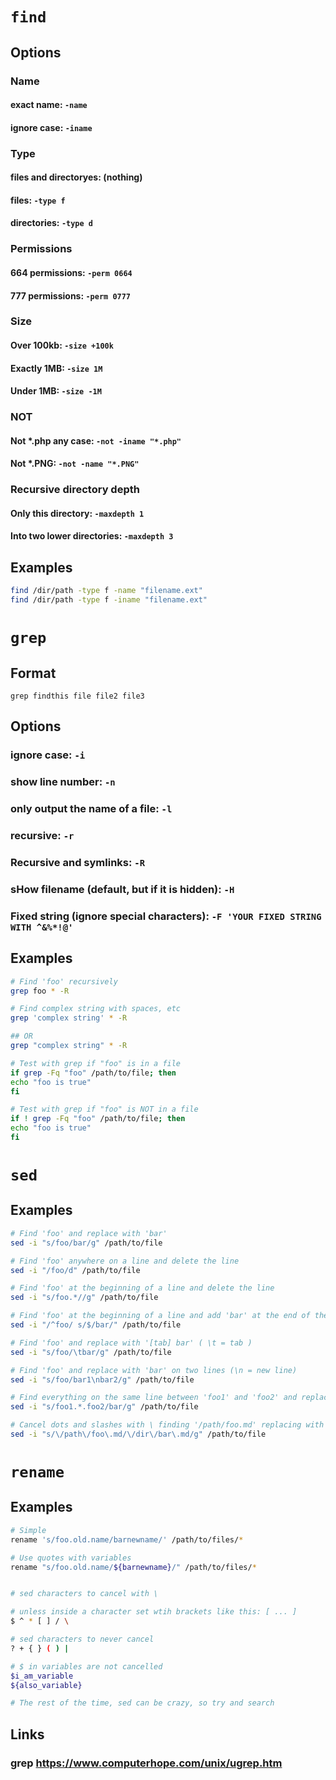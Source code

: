 # `find`

## Options

### Name
#### exact name: `-name`
#### ignore case: `-iname`

### Type
#### files and directoryes: (nothing)
#### files: `-type f`
#### directories: `-type d`

### Permissions
#### 664 permissions: `-perm 0664`
#### 777 permissions: `-perm 0777`

### Size
#### Over 100kb: `-size +100k`
#### Exactly 1MB: `-size 1M`
#### Under 1MB: `-size -1M`

### NOT
#### Not *.php any case: `-not -iname "*.php"`
#### Not *.PNG: `-not -name "*.PNG"`

### Recursive directory depth
#### Only this directory: `-maxdepth 1`
#### Into two lower directories: `-maxdepth 3`


## Examples
```sh
find /dir/path -type f -name "filename.ext"
find /dir/path -type f -iname "filename.ext"
```

# `grep`

## Format
`grep findthis file file2 file3`

## Options
### ignore case: `-i`
### show line number: `-n`
### only output the name of a file: `-l`
### recursive: `-r`
### Recursive and symlinks: `-R`
### sHow filename (default, but if it is hidden): `-H`
### Fixed string (ignore special characters): `-F 'YOUR FIXED STRING WITH ^&%*!@'`

## Examples
```sh
# Find 'foo' recursively
grep foo * -R

# Find complex string with spaces, etc
grep 'complex string' * -R

## OR
grep "complex string" * -R

# Test with grep if "foo" is in a file
if grep -Fq "foo" /path/to/file; then
echo "foo is true"
fi

# Test with grep if "foo" is NOT in a file
if ! grep -Fq "foo" /path/to/file; then
echo "foo is true"
fi
```

# `sed`

## Examples
```sh
# Find 'foo' and replace with 'bar'
sed -i "s/foo/bar/g" /path/to/file

# Find 'foo' anywhere on a line and delete the line
sed -i "/foo/d" /path/to/file

# Find 'foo' at the beginning of a line and delete the line
sed -i "s/foo.*//g" /path/to/file

# Find 'foo' at the beginning of a line and add 'bar' at the end of the line
sed -i "/^foo/ s/$/bar/" /path/to/file

# Find 'foo' and replace with '[tab] bar' ( \t = tab )
sed -i "s/foo/\tbar/g" /path/to/file

# Find 'foo' and replace with 'bar' on two lines (\n = new line)
sed -i "s/foo/bar1\nbar2/g" /path/to/file

# Find everything on the same line between 'foo1' and 'foo2' and replace with 'bar' on two lines
sed -i "s/foo1.*.foo2/bar/g" /path/to/file

# Cancel dots and slashes with \ finding '/path/foo.md' replacing with '/dir/bar.md'
sed -i "s/\/path\/foo\.md/\/dir\/bar\.md/g" /path/to/file
```

# `rename`

## Examples
```sh
# Simple
rename 's/foo.old.name/barnewname/' /path/to/files/*

# Use quotes with variables
rename "s/foo.old.name/${barnewname}/" /path/to/files/*


# sed characters to cancel with \

# unless inside a character set wtih brackets like this: [ ... ]
$ ^ * [ ] / \

# sed characters to never cancel
? + { } ( ) |

# $ in variables are not cancelled
$i_am_variable
${also_variable}

# The rest of the time, sed can be crazy, so try and search
```

## Links
### grep https://www.computerhope.com/unix/ugrep.htm
